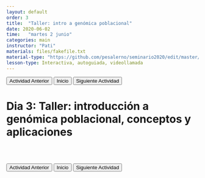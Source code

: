 ```yaml
---
layout: default
order: 3
title:  "Taller: intro a genómica poblacional"
date: 2020-06-02
time:   "martes 2 junio"
categories: main
instructor: "Pati"
materials: files/fakefile.txt
material-type: "https://github.com/pesalerno/seminario2020/edit/master/_posts/2020-06-02-3_poblacional.md"
lesson-type: Interactiva, autoguiada, videollamada
---
```


<a href="https://github.com/pesalerno/seminario2020/blob/master/_posts/2020-06-01-2_genomica.md"><button>Actividad Anterior</button></a>		<a href="https://pesalerno.github.io/seminario2020/"><button>Inicio</button></a>    <a href="https://github.com/pesalerno/seminario2020/blob/master/_posts/2020-06-03-4_filtros1.md"><button>Siguiente Actividad</button></a>


# Dia 3: Taller: introducción a genómica poblacional, conceptos y aplicaciones



<br><br>

<a href="https://github.com/pesalerno/seminario2020/blob/master/_posts/2020-06-01-2_genomica.md"><button>Actividad Anterior</button></a>		<a href="https://pesalerno.github.io/seminario2020/"><button>Inicio</button></a>    <a href="https://github.com/pesalerno/seminario2020/blob/master/_posts/2020-06-03-4_filtros1.md"><button>Siguiente Actividad</button></a>



